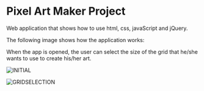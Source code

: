 # Pixel Art Maker Project

Web application that shows how to use html, css, javaScript and jQuery.  

The following image shows how the application works:

When the app is opened, the user can select the size of the grid that he/she wants to use to create his/her art.

![INITIAL](https://github.com/anferebu/PIXEL-ART/blob/master/Initial.jpg)

![GRIDSELECTION](https://github.com/anferebu/PIXEL-ART/blob/master/GridSelection.jpg)


